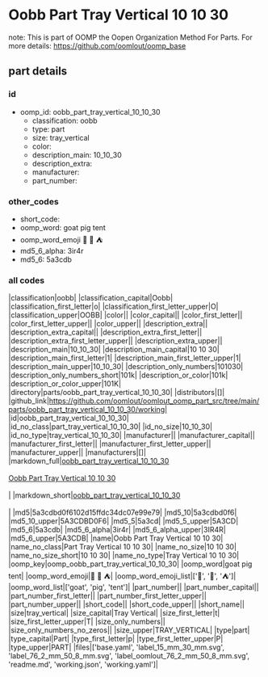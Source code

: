 # Oobb Part Tray Vertical 10 10 30  

note: This is part of OOMP the Oopen Organization Method For Parts. For more details: https://github.com/oomlout/oomp_base

##  part details





### id
* oomp_id: oobb_part_tray_vertical_10_10_30
  * classification: oobb
  * type: part
  * size: tray_vertical
  * color: 
  * description_main: 10_10_30
  * description_extra: 
  * manufacturer: 
  * part_number: 

### other_codes
* short_code: 
* oomp_word: goat pig tent
* oomp_word_emoji :goat: :pig: :tent:
* md5_6_alpha: 3ir4r
* md5_6: 5a3cdb

### all codes 
|classification|oobb|
|classification_capital|Oobb|
|classification_first_letter|o|
|classification_first_letter_upper|O|
|classification_upper|OOBB|
|color||
|color_capital||
|color_first_letter||
|color_first_letter_upper||
|color_upper||
|description_extra||
|description_extra_capital||
|description_extra_first_letter||
|description_extra_first_letter_upper||
|description_extra_upper||
|description_main|10_10_30|
|description_main_capital|10 10 30|
|description_main_first_letter|1|
|description_main_first_letter_upper|1|
|description_main_upper|10_10_30|
|description_only_numbers|101030|
|description_only_numbers_short|101k|
|description_or_color|101k|
|description_or_color_upper|101K|
|directory|parts/oobb_part_tray_vertical_10_10_30|
|distributors|[]|
|github_link|https://github.com/oomlout/oomlout_oomp_part_src/tree/main/parts/oobb_part_tray_vertical_10_10_30/working|
|id|oobb_part_tray_vertical_10_10_30|
|id_no_class|part_tray_vertical_10_10_30|
|id_no_size|10_10_30|
|id_no_type|tray_vertical_10_10_30|
|manufacturer||
|manufacturer_capital||
|manufacturer_first_letter||
|manufacturer_first_letter_upper||
|manufacturer_upper||
|manufacturers|[]|
|markdown_full|[oobb_part_tray_vertical_10_10_30](https://github.com/oomlout/oomlout_oomp_part_src/tree/main/parts/oobb_part_tray_vertical_10_10_30/working)<br>[](https://github.com/oomlout/oomlout_oomp_part_src/tree/main/parts/oobb_part_tray_vertical_10_10_30/working)<br>[Oobb Part Tray Vertical 10 10 30](https://github.com/oomlout/oomlout_oomp_part_src/tree/main/parts/oobb_part_tray_vertical_10_10_30/working)<br><br>|
|markdown_short|[oobb_part_tray_vertical_10_10_30](https://github.com/oomlout/oomlout_oomp_part_src/tree/main/parts/oobb_part_tray_vertical_10_10_30/working)<br><br>|
|md5|5a3cdbd0f6102d15ffdc34dc07e99e79|
|md5_10|5a3cdbd0f6|
|md5_10_upper|5A3CDBD0F6|
|md5_5|5a3cd|
|md5_5_upper|5A3CD|
|md5_6|5a3cdb|
|md5_6_alpha|3ir4r|
|md5_6_alpha_upper|3IR4R|
|md5_6_upper|5A3CDB|
|name|Oobb Part Tray Vertical 10 10 30|
|name_no_class|Part Tray Vertical 10 10 30|
|name_no_size|10 10 30|
|name_no_size_short|10 10 30|
|name_no_type|Tray Vertical 10 10 30|
|oomp_key|oomp_oobb_part_tray_vertical_10_10_30|
|oomp_word|goat pig tent|
|oomp_word_emoji|:goat: :pig: :tent:|
|oomp_word_emoji_list|[':goat:', ':pig:', ':tent:']|
|oomp_word_list|['goat', 'pig', 'tent']|
|part_number||
|part_number_capital||
|part_number_first_letter||
|part_number_first_letter_upper||
|part_number_upper||
|short_code||
|short_code_upper||
|short_name||
|size|tray_vertical|
|size_capital|Tray Vertical|
|size_first_letter|t|
|size_first_letter_upper|T|
|size_only_numbers||
|size_only_numbers_no_zeros||
|size_upper|TRAY_VERTICAL|
|type|part|
|type_capital|Part|
|type_first_letter|p|
|type_first_letter_upper|P|
|type_upper|PART|
|files|['base.yaml', 'label_15_mm_30_mm.svg', 'label_76_2_mm_50_8_mm.svg', 'label_oomlout_76_2_mm_50_8_mm.svg', 'readme.md', 'working.json', 'working.yaml']|
